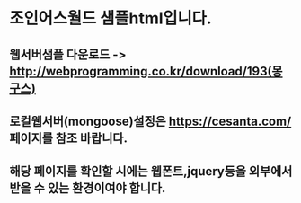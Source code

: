 # 조인어스월드 샘플html입니다.
## 웹서버샘플 다운로드 -> http://webprogramming.co.kr/download/193(몽구스)
## 로컬웹서버(mongoose)설정은 https://cesanta.com/ 페이지를 참조 바랍니다.
## 해당 페이지를 확인할 시에는 웹폰트,jquery등을 외부에서 받을 수 있는 환경이여야 합니다.

